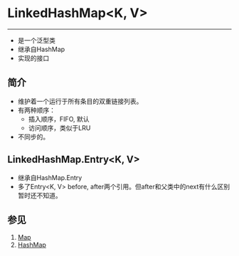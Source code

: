 # LinkedHashMap<K, V>
---
* 是一个泛型类
* 继承自HashMap
* 实现的接口

## 简介
* 维护着一个运行于所有条目的双重链接列表。
* 有两种顺序：
	* 插入顺序，FIFO, 默认
	* 访问顺序，类似于LRU
* 不同步的。

## LinkedHashMap.Entry<K, V>
* 继承自HashMap.Entry
* 多了Entry<K, V> before, after两个引用。但after和父类中的next有什么区别暂时还不知道。

## 参见
1. [Map](Map.md)
2. [HashMap](HashMap.md)